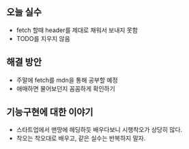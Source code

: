 ## 오늘 실수
- fetch 할때 header를 제대로 채워서 보내지 못함
- TODO를 지우지 않음

## 해결 방안
- 주말에 fetch를 mdn을 통해 공부할 예정
- 애매하면 물어보던지 꼼꼼하게 확인하기

## 기능구현에 대한 이야기
- 스타트업에서 맨땅에 헤딩하듯 배우다보니 시행착오가 상당히 많다.
- 착오는 착오대로 배우고, 같은 실수는 반복하지 말자.
